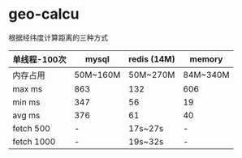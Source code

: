 # geo-calcu
根据经纬度计算距离的三种方式

| 单线程-100次   | mysql    | redis (14M) | memory   |
|------------|----------|-------------|----------|
| 内存占用       | 50M~160M | 50M~270M    | 84M~340M |
| max ms     | 863      | 132         | 606      |
| min ms     | 347      | 56          | 19       |
| avg ms     | 376      | 61          | 40       |
| fetch 500  | -        | 17s~27s     | -        |
| fetch 1000 | -        | 19s~32s     | -        |

